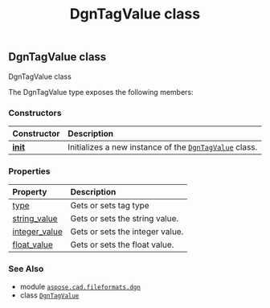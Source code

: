 ﻿---
title: DgnTagValue class
second_title: Aspose.CAD for Python via .NET API References
description: 
type: docs
weight: 110
url: /python-net/aspose.cad.fileformats.dgn/dgntagvalue/
is_root: false
---

## DgnTagValue class

DgnTagValue class



The DgnTagValue type exposes the following members:

### Constructors
| Constructor | Description |
| :- | :- |
| [__init__](/cad/python-net/aspose.cad.fileformats.dgn/dgntagvalue/__init__/#int-bytes-int) | Initializes a new instance of the [`DgnTagValue`](/cad/python-net/aspose.cad.fileformats.dgn/dgntagvalue) class. |


### Properties
| Property | Description |
| :- | :- |
| [type](/cad/python-net/aspose.cad.fileformats.dgn/dgntagvalue/type) | Gets or sets tag type |
| [string_value](/cad/python-net/aspose.cad.fileformats.dgn/dgntagvalue/string_value) | Gets or sets the string value. |
| [integer_value](/cad/python-net/aspose.cad.fileformats.dgn/dgntagvalue/integer_value) | Gets or sets the integer value. |
| [float_value](/cad/python-net/aspose.cad.fileformats.dgn/dgntagvalue/float_value) | Gets or sets the float value. |



### See Also
* module [`aspose.cad.fileformats.dgn`](..)
* class [`DgnTagValue`](/cad/python-net/aspose.cad.fileformats.dgn/dgntagvalue)
